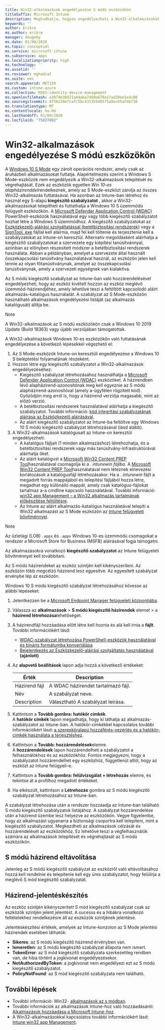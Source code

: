```yaml
---
title: Win32-alkalmazások engedélyezése S módú eszközökön
titleSuffix: Microsoft Intune
description: Megtudhatja, hogyan engedélyezheti a Win32-alkalmazásokat az S módú eszközökön a Microsoft Intune használatával.
keywords: ''
author: Erikre
ms.author: erikre
manager: dougeby
ms.date: 01/08/2020
ms.topic: conceptual
ms.service: microsoft-intune
ms.subservice: apps
ms.localizationpriority: high
ms.technology: ''
ms.assetid: ''
ms.reviewer: mghadial
ms.suite: ems
search.appverid: MET150
ms.custom: intune-azure
ms.collection: M365-identity-device-management
ms.openlocfilehash: a3074b30921a4daba7469e670a17ad29ee1edc00
ms.sourcegitcommit: 8f56220e7cafc5bc43135940575a9acb5afde730
ms.translationtype: MT
ms.contentlocale: hu-HU
ms.lasthandoff: 01/09/2020
ms.locfileid: "75827802"
---
```

# <a name="enable-win32-apps-on-s-mode-devices"></a>Win32-alkalmazások engedélyezése S módú eszközökön

A [Windows 10 S Mode](https://docs.microsoft.com/windows/deployment/s-mode) egy zárolt operációs rendszer, amely csak az áruházbeli alkalmazásokat futtatja. Alapértelmezés szerint a Windows S Mode-eszközök nem engedélyezik a Win32-alkalmazások telepítését és végrehajtását. Ezek az eszközök egyetlen *Win 10-es alapházirenddel*rendelkeznek, amely az S Mode-eszközt zárolja az összes Win32-alkalmazás futtatásával. Ha azonban az Intune-ban létrehoz és használ egy S-alapú **kiegészítő szabályzatot** , akkor a Win32-alkalmazásokat telepítheti és futtathatja a Windows 10 S üzemmódú felügyelt eszközökön. A [Microsoft Defender Application Control (WDAC)](https://docs.microsoft.com/windows/security/threat-protection/windows-defender-application-control/windows-defender-application-control) PowerShell-eszközök használatával egy vagy több kiegészítő szabályzatot hozhat létre a Windows S üzemmódhoz. A kiegészítő szabályzatokat az [Eszközkezelő-aláírási szolgáltatással (betétbiztosítási rendszerek)](https://go.microsoft.com/fwlink/?linkid=2095629) vagy a [SignTool. exe](https://docs.microsoft.com/windows/security/threat-protection/windows-defender-application-control/signing-policies-with-signtool) fájllal kell aláírnia, majd fel kell töltenie és terjesztenie kell a szabályzatokat az Intune-on keresztül. Alternatív megoldásként aláírhatja a kiegészítő szabályzatokat a szervezete egy kiépítési tanúsítvánnyal, azonban az előnyben részesített módszer a betétbiztosítási rendszerek használata. Abban a példányban, amelyet a szervezete által használt összekapcsolási tanúsítvány használatával használ, az eszközön jelen kell lennie az olyan főtanúsítványnak, amelyet az összekapcsolási tanúsítványnak, amely a szervezeti egységnek van kialakítva.

Az S módú kiegészítő szabályzat az Intune-ban való hozzárendelésével engedélyezheti, hogy az eszköz kivételt hozzon az eszköz meglévő üzemmód-házirendjéhez, amely lehetővé teszi a feltöltött kapcsolódó aláírt alkalmazás-katalógus használatát. A szabályzat az S Mode-eszközön használható alkalmazások engedélyezési listáját (az alkalmazás katalógusát) állítja be.

> [!NOTE]
> A Win32-alkalmazások az S módú eszközökön csak a Windows 10 2019 Update (Build 18363) vagy újabb verziójában támogatottak.

<!-- Add WDAC tooling diagram  -->

A Win32-alkalmazások Windows 10-es eszközökön való futtatásának engedélyezése a következő lépésekkel végezhető el:

1. Az S Mode-eszközök Intune-on keresztüli engedélyezése a Windows 10 S beléptetési folyamatának részeként.
2. Hozzon létre egy kiegészítő szabályzatot a Win32-alkalmazások engedélyezéséhez:
   - Kiegészítő szabályzat létrehozásához használhatja a [Microsoft Defender Application Control (WDAC)](https://docs.microsoft.com/windows/security/threat-protection/windows-defender-application-control/windows-defender-application-control) eszközöket. A házirendben lévő alapházirend-azonosítónak meg kell egyeznie az S módú alapházirend-azonosítóval (amely a-ügyfélen rögzített kód). Győződjön meg arról is, hogy a házirend verziója magasabb, mint az előző verzió.
   - A betétbiztosítási rendszerek használatával aláírhatja a kiegészítő szabályzatot. További információ: [kód integritási szabályzatának aláírása az Eszközkezelő aláírásával](https://docs.microsoft.com/microsoft-store/sign-code-integrity-policy-with-device-guard-signing).
   - Az aláírt kiegészítő szabályzatot az Intune-ba feltöltve egy Windows 10 S módú kiegészítő szabályzat létrehozásával (lásd alább).
3. A Win32-alkalmazások katalógusait az Intune-on keresztül engedélyezheti:
   - A katalógus fájljait (1 minden alkalmazáshoz) létrehozhatja, és a betétbiztosítási rendszerek vagy más tanúsítvány-infrastruktúrával aláírhatja őket.
   - Az aláírt katalógust a [Microsoft Win32 Content PREP Tool](https://go.microsoft.com/fwlink/?linkid=2065730)használatával csomagolja ki a *. intunewin fájlba.* A [Microsoft Win32 Content PREP Tool](https://go.microsoft.com/fwlink/?linkid=2065730)használatával nem léteznek elnevezési korlátozások a katalógusfájl létrehozásakor. Ha a *. intunewin* fájlt a megadott forrás mappájából és telepítési fájljából hozza létre, megadhat egy különálló mappát, amely csak katalógus-fájlokat tartalmaz a-a cmdline kapcsoló használatával. További információ: [win32 app Management – a Win32 alkalmazás tartalmának előkészítése feltöltésre](~/apps/apps-win32-app-management.md#prepare-the-win32-app-content-for-upload).
   - Az Intune az aláírt alkalmazás-katalógus használatával telepíti a Win32 alkalmazást az S Mode eszközön az [Intune felügyeleti bővítménnyel](~/apps/intune-management-extension.md).

> [!NOTE]
> Az üzletági (LOB) `.appx` és `.appx` Windows 10-es üzemmódú csomagokat a rendszer a Microsoft Store for Business (MSFB) aláírásával fogja támogatni.
>
> Az alkalmazásokra vonatkozó **kiegészítő szabályzatot** az Intune felügyeleti bővítménnyel kell továbbítani.
>
> Az S módú házirendeket az eszköz szintjén kell kikényszeríteni. Az eszközön több megcélzó házirend lesz egyesítve. Az egyesített szabályzat érvénybe lép az eszközön.

Windows 10 S módú kiegészítő szabályzat létrehozásához kövesse az alábbi lépéseket:

1. Jelentkezzen be a [Microsoft Endpoint Manager felügyeleti központjába](https://go.microsoft.com/fwlink/?linkid=2109431).
2. Válassza az **alkalmazások** > **S módú kiegészítő házirendek** elemet > a **házirend létrehozása**lehetőséget.
3. A házirendfájl hozzáadása előtt létre kell hoznia és alá kell írnia a **fájlt**. További információkért lásd:
    - [WDAC-szabályzat létrehozása PowerShell-eszközök használatával és bináris formátumba konvertálása](https://go.microsoft.com/fwlink/?linkid=2095387)
    - [Bejelentkezés az Eszközkezelő-aláírási szolgáltatás használatával](https://go.microsoft.com/fwlink/?linkid=2095629) **(ajánlott)**

4. Az **alapvető beállítások** lapon adja hozzá a következő értékeket:

    | Érték | Description |
    |--------------|------------------------------------------------|
    | Házirend fájl | A WDAC házirendet tartalmazó fájl. |
    | Név | A szabályzat neve. |
    | Description | Választható A szabályzat leírása. |

5. Kattintson a **Tovább gombra: hatókör címkék**.<br>
   A **hatókör címkék** lapon megadhatja, hogy ki láthatja az alkalmazás-szabályzatot az Intune-ban. A hatókör-címkékkel kapcsolatos további információkért lásd: [a szerepköralapú hozzáférés-vezérlés és a hatókör-címkék használata a terjesztéshez](~/fundamentals/scope-tags.md).

6. Kattintson a **Tovább: hozzárendelések**elemre.<br>
   A **hozzárendelések** lapon hozzárendelheti a szabályzatot a felhasználókhoz és az eszközökhöz. Fontos megjegyezni, hogy a szabályzatot hozzárendelhet egy eszközhöz, függetlenül attól, hogy az eszközt az Intune felügyeli-e.
7. Kattintson a **Tovább gombra: felülvizsgálat + létrehozás** elemre, és tekintse át a profilhoz megadott értékeket.
8. Ha elkészült, kattintson a **Létrehozás** gombra az S módú kiegészítő szabályzat létrehozásához az Intune-ban. 

A szabályzat létrehozása után a rendszer hozzáadja az Intune-ban található S módú kiegészítő szabályzatok listájához. A szabályzat hozzárendelése után a házirend üzembe lesz helyezve az eszközökön. Vegye figyelembe, hogy az alkalmazást ugyanarra a biztonsági csoportra kell telepíteni, mint a kiegészítő szabályzatot. Megkezdheti az alkalmazások célzását és hozzárendelését az eszközökhöz. Ez lehetővé teszi a végfelhasználók számára az alkalmazások telepítését és végrehajtását az S módú eszközökön.

## <a name="removal-of-s-mode-policy"></a>S módú házirend eltávolítása

Jelenleg az S módú kiegészítő szabályzat az eszközről való eltávolításához hozzá kell rendelnie és telepítenie kell egy üres szabályzatot, hogy felülírja a meglévő S mód kiegészítő szabályzatát.

## <a name="policy-reporting"></a>Házirend-jelentéskészítés

Az eszköz szintjén kikényszerített S mód kiegészítő szabályzat csak az eszközök szintjén jelent jelentést. A sucesss és a hibákra vonatkozó feltételekhez rendelkezésre áll az eszközök szintjének jelentése. 

Jelentéskészítési értékek, amelyek az Intune-konzolon az S Mode jelentési házirendek esetében láthatók:
- **Sikeres**: az S módú kiegészítő házirend érvényben van.
- **Ismeretlen**: az S módú kiegészítő szabályzat állapota nem ismert.
- **TokenError**: az S mód kiegészítő szabályzata szerkezetileg rendben van, de hiba történt a jogkivonat engedélyezésekor.
- **NotAuthorizedByToken**: a jogkivonat nem engedélyezi ezt az S módú kiegészítő szabályzatot.
- **PolicyNotFound**: az S mód kiegészítő szabályzata nem található.

## <a name="next-steps"></a>További lépések

- További információ: Win32- [alkalmazások az s módban](https://docs.microsoft.com/windows/security/threat-protection/windows-defender-application-control/lob-win32-apps-on-s).
- További információk az alkalmazások Intune-hoz való hozzáadásáról: [Alkalmazások hozzáadása a Microsoft Intune-hoz](apps-add.md).
- A Win32-alkalmazásokkal kapcsolatos további információkért lásd: [Intune win32 app Management](~/apps/apps-win32-app-management.md).
